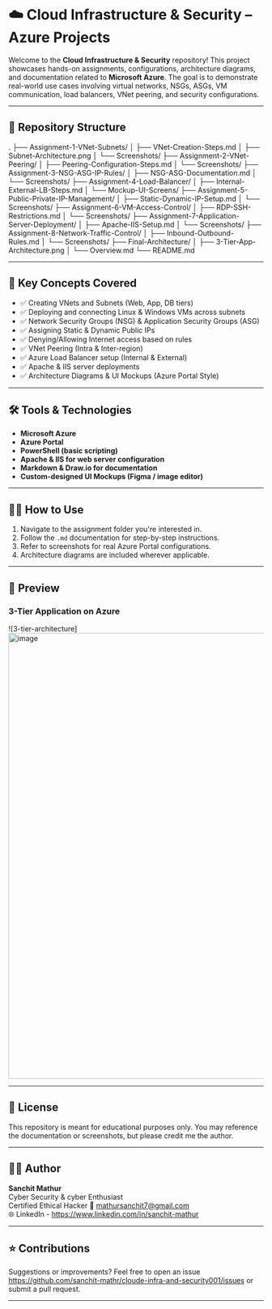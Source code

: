 # ☁️ Cloud Infrastructure & Security – Azure Projects

Welcome to the **Cloud Infrastructure & Security** repository! This project showcases hands-on assignments, configurations, architecture diagrams, and documentation related to **Microsoft Azure**. The goal is to demonstrate real-world use cases involving virtual networks, NSGs, ASGs, VM communication, load balancers, VNet peering, and security configurations.

---

## 📁 Repository Structure

.
├── Assignment-1-VNet-Subnets/
│ ├── VNet-Creation-Steps.md
│ ├── Subnet-Architecture.png
│ └── Screenshots/
├── Assignment-2-VNet-Peering/
│ ├── Peering-Configuration-Steps.md
│ └── Screenshots/
├── Assignment-3-NSG-ASG-IP-Rules/
│ ├── NSG-ASG-Documentation.md
│ └── Screenshots/
├── Assignment-4-Load-Balancer/
│ ├── Internal-External-LB-Steps.md
│ └── Mockup-UI-Screens/
├── Assignment-5-Public-Private-IP-Management/
│ ├── Static-Dynamic-IP-Setup.md
│ └── Screenshots/
├── Assignment-6-VM-Access-Control/
│ ├── RDP-SSH-Restrictions.md
│ └── Screenshots/
├── Assignment-7-Application-Server-Deployment/
│ ├── Apache-IIS-Setup.md
│ └── Screenshots/
├── Assignment-8-Network-Traffic-Control/
│ ├── Inbound-Outbound-Rules.md
│ └── Screenshots/
├── Final-Architecture/
│ ├── 3-Tier-App-Architecture.png
│ └── Overview.md
└── README.md

---

## 📌 Key Concepts Covered

- ✅ Creating VNets and Subnets (Web, App, DB tiers)
- ✅ Deploying and connecting Linux & Windows VMs across subnets
- ✅ Network Security Groups (NSG) & Application Security Groups (ASG)
- ✅ Assigning Static & Dynamic Public IPs
- ✅ Denying/Allowing Internet access based on rules
- ✅ VNet Peering (Intra & Inter-region)
- ✅ Azure Load Balancer setup (Internal & External)
- ✅ Apache & IIS server deployments
- ✅ Architecture Diagrams & UI Mockups (Azure Portal Style)

---

## 🛠️ Tools & Technologies

- **Microsoft Azure**
- **Azure Portal**
- **PowerShell (basic scripting)**
- **Apache & IIS for web server configuration**
- **Markdown & Draw.io for documentation**
- **Custom-designed UI Mockups (Figma / image editor)**

---

## 🧑‍💻 How to Use

1. Navigate to the assignment folder you're interested in.
2. Follow the `.md` documentation for step-by-step instructions.
3. Refer to screenshots for real Azure Portal configurations.
4. Architecture diagrams are included wherever applicable.

---

## 📸 Preview

### 3-Tier Application on Azure  
![3-tier-architecture]<img width="1237" height="881" alt="image" src="https://github.com/user-attachments/assets/cef9bc82-1f0a-40c4-97c4-2846f8004dcc" />


---

## 📄 License

This repository is meant for educational purposes only. You may reference the documentation or screenshots, but please credit me the author.

---

## 🙋‍♂️ Author

**Sanchit Mathur**  
Cyber Security & cyber Enthusiast  
Certified Ethical Hacker
📧 mathursanchit7@gmail.com  
🌐 LinkedIn - https://www.linkedin.com/in/sanchit-mathur

---

## ⭐ Contributions

Suggestions or improvements? Feel free to open an issue https://github.com/sanchit-mathr/cloude-infra-and-security001/issues or submit a pull request.

---
